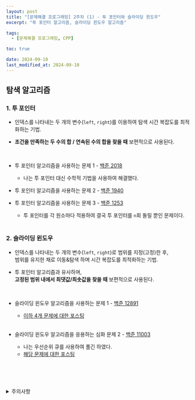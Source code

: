 ```yaml
---
layout: post
title: "[문제해결 프로그래밍] 2주차 (1) - 투 포인터와 슬라이딩 윈도우"
excerpt: "투 포인터 알고리즘, 슬라이딩 윈도우 알고리즘"

tags:
  - [문제해결 프로그래밍, CPP]

toc: true

date: 2024-09-10
last_modified_at: 2024-09-10
---
```

## 탐색 알고리즘
### 1. 투 포인터
- 인덱스를 나타내는 두 개의 변수(`left`, `right`)를 이용하여 탐색 시간 복잡도를 최적화하는 기법.

- **조건을 만족하는 두 수의 합 / 연속된 수의 합을 찾을 때** 보편적으로 사용된다.  

<br>

- 투 포인터 알고리즘을 사용하는 문제 1 - [백준 2018][def]  
  - 나는 투 포인터 대신 수학적 기법을 사용하여 해결했다.  

- 투 포인터 알고리즘을 사용하는 문제 2 - [백준 1940][def2]  

- 투 포인터 알고리즘을 사용하는 문제 3 - [백준 1253][def3]  
  - 투 포인터를 각 원소마다 적용하여 결국 투 포인터를 `n`회 돌릴 뿐인 문제이다.  

  <br>

### 2. 슬라이딩 윈도우
- 인덱스를 나타내는 두 개의 변수(`left`, `right`)로 범위를 지정(고정)한 후,  
범위를 유지한 채로 이동&탐색 하며 시간 복잡도를 최적화하는 기법.  

- 투 포인터 알고리즘과 유사하며,  
**고정된 범위 내에서 최댓값/최솟값을 찾을 때** 보편적으로 사용된다.  

<br>

- 슬라이딩 윈도우 알고리즘을 사용하는 문제 1 - [백준 12891][def4]  

  - [이하 4개 문제에 대한 포스팅][def6]  
  
  <br>

- 슬라이딩 윈도우 알고리즘을 응용하는 심화 문제 2 - [백준 11003][def5]  
  - 나는 우선순위 큐를 사용하여 풀긴 하였다.  
  - [해당 문제에 대한 포스팅][def7]

<br>
<br>
<br>
<br>
<details>
<summary>주의사항</summary>
<div markdown="1">

이 포스팅은 강원대학교 이다영 교수님의 문제해결 프로그래밍 수업을 들으며 내용을 정리 한 것입니다.  
수업 내용에 대한 저작권은 교수님께 있으니,  
다른 곳으로의 무분별한 내용 복사를 자제해 주세요.

</div>
</details>

[def]: https://www.acmicpc.net/problem/2018
[def2]: https://www.acmicpc.net/problem/1940
[def3]: https://www.acmicpc.net/problem/1253
[def4]: https://www.acmicpc.net/problem/12891
[def5]: https://www.acmicpc.net/problem/11003
[def6]: https://orbit3230.github.io/2024/09/10/Daily_Backjoon/
[def7]: https://orbit3230.github.io/2024/06/28/Daily_Backjoon/